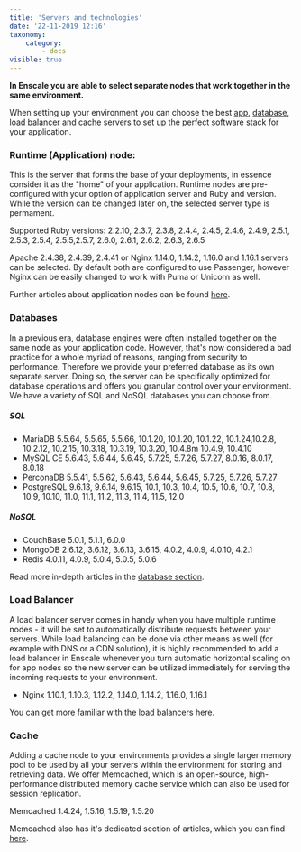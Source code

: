 ```yaml
---
title: 'Servers and technologies'
date: '22-11-2019 12:16'
taxonomy:
    category:
        - docs
visible: true
---
```


**In Enscale you are able to select separate nodes that work together in the same environment.**

When setting up your environment you can choose the best [app](/getting-started/servers-and-technologies#runtime-application-node), [database](/getting-started/servers-and-technologies#databases), [load balancer](/getting-started/servers-and-technologies#load-balancer) and [cache](/getting-started/servers-and-technologies#cache) servers to set up the perfect software stack for your application.

### Runtime (Application) node:

This is the server that forms the base of your deployments, in essence consider it as the "home" of your application. Runtime nodes are pre-configured with your option of application server and Ruby and version. While the version can be changed later on, the selected server type is permament.

Supported Ruby versions: 2.2.10, 2.3.7, 2.3.8, 2.4.4, 2.4.5, 2.4.6, 2.4.9, 2.5.1, 2.5.3, 2.5.4, 2.5.5,2.5.7, 2.6.0, 2.6.1, 2.6.2, 2.6.3, 2.6.5

Apache 2.4.38, 2.4.39, 2.4.41 or Nginx 1.14.0, 1.14.2, 1.16.0 and 1.16.1 servers can be selected. By default both are configured to use Passenger, however Nginx can be easily changed to work with Puma or Unicorn as well.

Further articles about application nodes can be found [here](https://enscale.com/docs/10/app).

### Databases

In a previous era, database engines were often installed together on the same node as your application code. However, that's now considered a bad practice for a whole myriad of reasons, ranging from security to performance. Therefore we provide your preferred database as its own separate server. Doing so, the server can be specifically optimized for database operations and offers you granular control over your environment. We have a variety of SQL and NoSQL databases you can choose from.

##### SQL
* MariaDB 5.5.64, 5.5.65, 5.5.66, 10.1.20, 10.1.20, 10.1.22, 10.1.24,10.2.8, 10.2.12, 10.2.15, 10.3.18, 10.3.19, 10.3.20, 10.4.8m 10.4.9, 10.4.10 
* MySQL CE  5.6.43, 5.6.44, 5.6.45, 5.7.25, 5.7.26, 5.7.27, 8.0.16, 8.0.17, 8.0.18
* PerconaDB 5.5.41, 5.5.62, 5.6.43, 5.6.44, 5.6.45, 5.7.25, 5.7.26, 5.7.27
* PostgreSQL  9.6.13, 9.6.14, 9.6.15, 10.1, 10.3, 10.4, 10.5, 10.6, 10.7, 10.8, 10.9, 10.10, 11.0, 11.1, 11.2, 11.3, 11.4, 11.5, 12.0

##### NoSQL 
* CouchBase 5.0.1, 5.1.1, 6.0.0 
* MongoDB 2.6.12, 3.6.12, 3.6.13, 3.6.15, 4.0.2, 4.0.9, 4.0.10, 4.2.1
* Redis 4.0.11, 4.0.9, 5.0.4, 5.0.5, 5.0.6

Read more in-depth articles in the [database section](https://enscale.com/docs/10/database-nodes).

###  Load Balancer

A load balancer server comes in handy when you have multiple runtime nodes - it will be set to automatically distribute requests between your servers. While load balancing can be done via other means as well (for example with DNS or a CDN solution), it is highly recommended to add a load balancer in Enscale whenever you turn automatic horizontal scaling on for app nodes so the new server can be utilized immediately for serving the incoming requests to your environment.

* Nginx 1.10.1, 1.10.3, 1.12.2, 1.14.0, 1.14.2, 1.16.0, 1.16.1


You can get more familiar with the load balancers [here](https://enscale.com/docs/10/load-balancer).

###  Cache

Adding a cache node to your environments provides a single larger memory pool to be used by all your servers within the environment for storing and retrieving data. We offer Memcached, which is an open-source, high-performance distributed memory cache service which can also be used for session replication.

Memcached 1.4.24, 1.5.16, 1.5.19, 1.5.20

Memcached also has it's dedicated section of articles, which you can find [here](https://enscale.com/docs/10/cache-node).